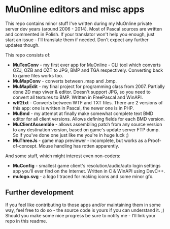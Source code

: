 # MuOnline editors and misc apps

This repo contains minor stuff I've written during my MuOnline private server dev years (around 2006 - 2014). Most of Pascal sources are written and commented in Polish. If your translator won't help you enough, just start an issue - I'll translate them if needed. Don't expect any further updates though.

This repo consists of:

- **MuTexConv** - my first ever app for MuOnline - CLI tool which converts OZJ, OZB and OZT to JPG, BMP and TGA respectively. Converting back to game files works too.
- **MuMapConv** - converts between .map and .bmp.
- **MuMapEdit** - my final project for programming class from 2007. Partially done 2D map viwer & editor. Doesn't support JPG, so you need to convert all textures to BMP. Written in FreePascal and WinAPI.
- **wtf2txt** - Converts between WTF and TXT files. There are 2 versions of this app: one is written in Pascal, the newer one is in PHP.
- **MuBmd** - my attempt at finally make somewhat complete text BMD editor for all client versions. Allows defining fields for each BMD version.
- **MuClientAssemble** - allows assembling patch from any source version to any destination version, based on game's update server FTP dump. So if you've done one just like me you're in huge luck ;)
- **MuThreeJs** - game map previewer - incomplete, but works as a Proof-of-concept. Mouse handling has rotten apparently.

And some stuff, which might interest even non-coders:

- **MuConfig** - smallest game client's resolution/audio/auto login settings app you'll ever find on the Internet. Written in C & WinAPI using DevC++.
- **mulogo.svg** - a logo I traced for making icons and some minor gfx.

## Further development

If you feel like contributing to those apps and/or maintaining them in some way, feel free to do so - the source code is yours if you can understand it. ;) Should you make some nice progress be sure to notify me - I'll link your repo in this readme.
